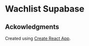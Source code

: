 # Wachlist Supabase

## Ackowledgments

Created using [Create React App](https://create-react-app.dev/).